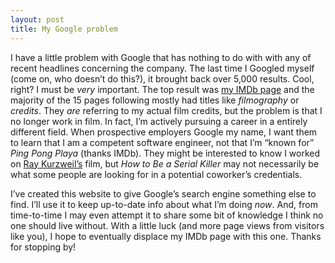 ```yaml
---
layout: post
title: My Google problem
---
```

I have a little problem with Google that has nothing to do with with any of recent headlines concerning the company. The last time I Googled myself (come on, who doesn’t do this?), it brought back over 5,000 results. Cool, right? I must be <em>very</em> important. The top result was <a title="Brandon's IMDb page" href="http://www.imdb.com/name/nm0056132/" target="_blank">my IMDb page</a> and the majority of the 15 pages following mostly had titles like <em>filmography</em> or <em>credits</em>. They <em>are</em> referring to my actual film credits, but the problem is that I no longer work in film. In fact, I’m actively pursuing a career in a entirely different field. When prospective employers Google my name, I want them to learn that I am a competent software engineer, not that I’m “known for” <em>Ping Pong Playa</em> (thanks IMDb). They might be interested to know I worked on <a href="http://en.wikipedia.org/wiki/Ray_Kurzweil" target="_blank">Ray Kurzweil’s</a> film, but <em>How to Be a Serial Killer</em> may not necessarily be what some people are looking for in a potential coworker’s credentials.

I’ve created this website to give Google’s search engine something else to find. I’ll use it to keep up-to-date info about what I’m doing <em>now</em>. And, from time-to-time I may even attempt it to share some bit of knowledge I think no one should live without. With a little luck (and more page views from visitors like you), I hope to eventually displace my IMDb page with this one. Thanks for stopping by!
